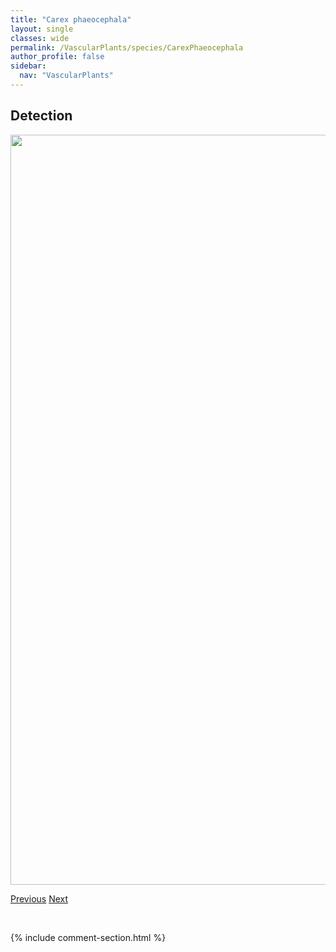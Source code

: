 ```yaml
---
title: "Carex phaeocephala"
layout: single
classes: wide
permalink: /VascularPlants/species/CarexPhaeocephala
author_profile: false
sidebar:
  nav: "VascularPlants"
---
```


<h2>Detection</h2>

<a href="https://drive.google.com/uc?export=view&id=10cH7YtoGEgTDhfT0WlyTapuZvNSTwe19">
<img src="https://drive.google.com/uc?export=view&id=10cH7YtoGEgTDhfT0WlyTapuZvNSTwe19" height = "1200" width = "800">
</a>


<a href="/DevelopmentWebsite/VascularPlants/species/CarexPetricosa" class="pagination--pager" title="Carex petricosa">Previous</a> <a href="/DevelopmentWebsite/VascularPlants/species/CarexPraegracilis" class="pagination--pager" title="Carex praegracilis">Next</a>

<p>&nbsp;</p>

{% include comment-section.html %}
